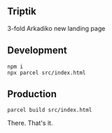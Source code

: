 ## Triptik

3-fold Arkadiko new landing page

## Development

```
npm i
npx parcel src/index.html
```

## Production

```
parcel build src/index.html
```

There. That's it.
